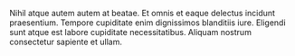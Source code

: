 Nihil atque autem autem at beatae. Et omnis et eaque delectus incidunt praesentium. Tempore cupiditate enim dignissimos blanditiis iure. Eligendi sunt atque est labore cupiditate necessitatibus. Aliquam nostrum consectetur sapiente et ullam.